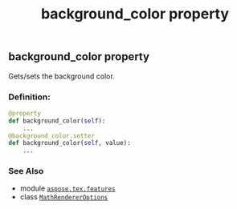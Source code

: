 ﻿---
title: background_color property
second_title: Aspose.TeX for Python via .NET API References
description: 
type: docs
weight: 30
url: /python-net/aspose.tex.features/mathrendereroptions/background_color/
is_root: false
---

## background_color property


Gets/sets the background color.
### Definition:
```python
@property
def background_color(self):
    ...
@background_color.setter
def background_color(self, value):
    ...
```

### See Also
* module [`aspose.tex.features`](../../)
* class [`MathRendererOptions`](/tex/python-net/aspose.tex.features/mathrendereroptions)

